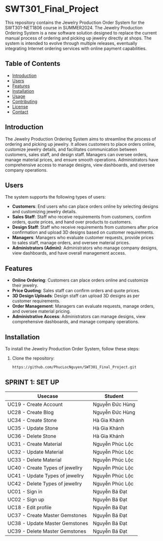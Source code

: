 # SWT301_Final_Project

This repository contains the Jewelry Production Order System for the SWT301-NET1806 course in SUMMER2024. The Jewelry Production Ordering System is a new software solution designed to replace the current manual process of ordering and picking up jewelry directly at shops. The system is intended to evolve through multiple releases, eventually integrating Internet ordering services with online payment capabilities.

## Table of Contents
- [Introduction](#introduction)
- [Users](#users)
- [Features](#features)
- [Installation](#installation)
- [Usage](#usage)
- [Contributing](#contributing)
- [License](#license)
- [Contact](#contact)

## Introduction
The Jewelry Production Ordering System aims to streamline the process of ordering and picking up jewelry. It allows customers to place orders online, customize jewelry details, and facilitates communication between customers, sales staff, and design staff. Managers can oversee orders, manage material prices, and ensure smooth operations. Administrators have comprehensive access to manage designs, view dashboards, and oversee company operations.

## Users
The system supports the following types of users:
- **Customers**: End users who can place orders online by selecting designs and customizing jewelry details.
- **Sales Staff**: Staff who receive requirements from customers, confirm orders, quote prices, and hand over products to customers.
- **Design Staff**: Staff who receive requirements from customers after price confirmation and upload 3D designs based on customer requirements.
- **Managers**: Managers who evaluate customer requests, provide prices to sales staff, manage orders, and oversee material prices.
- **Administrators (Admin)**: Administrators who manage company designs, view dashboards, and have overall management access.

## Features
- **Online Ordering**: Customers can place orders online and customize their jewelry.
- **Price Quoting**: Sales staff can confirm orders and quote prices.
- **3D Design Uploads**: Design staff can upload 3D designs as per customer requirements.
- **Order Management**: Managers can evaluate requests, manage orders, and oversee material pricing.
- **Administrative Access**: Administrators can manage designs, view comprehensive dashboards, and manage company operations.

## Installation
To install the Jewelry Production Order System, follow these steps:
1. Clone the repository:
   ```sh
   https://github.com/PhucLocNguyen/SWT301_Final_Project.git
## SPRINT 1: SET UP
| Usecase | Student    |
| --------- | --- |
| UC19 - Create Account  | Nguyễn Đức Hùng  |
| UC28 - Create Blog  | Nguyễn Đức Hùng  |
| UC34 - Create Stone  | Hà Gia Khánh  |
| UC35 - Update Stone  | Hà Gia Khánh  |
| UC36 - Delete Stone  | Hà Gia Khánh  |
| UC31 - Create Material  | Nguyễn Phúc Lộc  |
| UC32 - Update Material  | Nguyễn Phúc Lộc  |
| UC33 - Delete Material  | Nguyễn Phúc Lộc  |
| UC40 - Create Types of jewellry  | Nguyễn Phúc Lộc  |
| UC41 - Update Types of jewellry  | Nguyễn Phúc Lộc  |
| UC42 - Delete Types of jewellry  | Nguyễn Phúc Lộc  |
| UC01 - Sign in  | Nguyễn Bá Đạt  |
| UC02 - Sign up  | Nguyễn Bá Đạt  |
| UC18 - Edit profile  | Nguyễn Bá Đạt  |
| UC37 - Create Master Gemstones | Nguyễn Bá Đạt  |
| UC38 - Update Master Gemstones  | Nguyễn Bá Đạt  |
| UC39 - Delete Master Gemstones  | Nguyễn Bá Đạt  |



